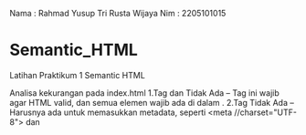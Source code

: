 Nama  : Rahmad Yusup Tri Rusta Wijaya
Nim   : 2205101015

# Semantic_HTML
Latihan Praktikum 1 Semantic HTML

Analisa kekurangan pada index.html
1.Tag <html> dan <body> Tidak Ada – Tag ini wajib agar HTML valid, dan semua elemen wajib ada di dalam <body>.
2.Tag <head> Tidak Ada – Harusnya ada untuk memasukkan metadata, seperti <meta //charset="UTF-8"> dan <title>.
3.Kesalahan Penulisan Tag – Ada spasi sebelum <li> pada <li><a //href="#kesimpulan">Kesimpulan</a></li>, dapat menyebabkan kesalahan pada beberapa browser.
4.DOCTYPE di Footer – <!DOCTYPE html> seharusnya hanya ada di awal dokumen, tidak di dalam <footer>.
5.Struktur Semantic Kurang Konsisten – Jika konten memiliki beberapa bagian, sebaiknya menggunakan lebih dari satu <section>, 
6.Kekurangan tag link css pada index.html – Untuk mendesain tampilan halaman, harus menggunakan metode seperti inline atau internal CSS.
